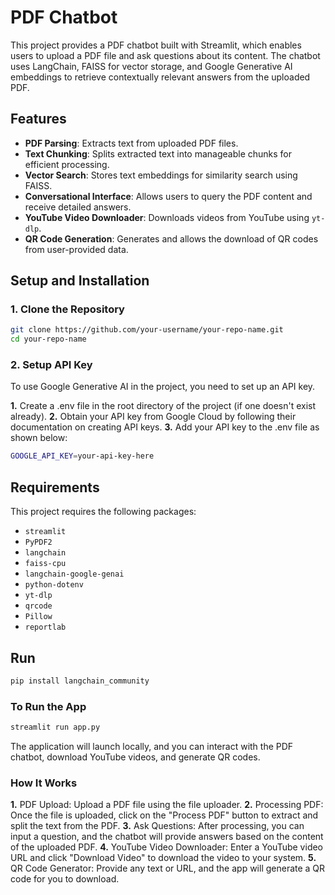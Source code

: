 # PDF Chatbot

This project provides a PDF chatbot built with Streamlit, which enables users to upload a PDF file and ask questions about its content. The chatbot uses LangChain, FAISS for vector storage, and Google Generative AI embeddings to retrieve contextually relevant answers from the uploaded PDF.

## Features

- **PDF Parsing**: Extracts text from uploaded PDF files.
- **Text Chunking**: Splits extracted text into manageable chunks for efficient processing.
- **Vector Search**: Stores text embeddings for similarity search using FAISS.
- **Conversational Interface**: Allows users to query the PDF content and receive detailed answers.
- **YouTube Video Downloader**: Downloads videos from YouTube using `yt-dlp`.
- **QR Code Generation**: Generates and allows the download of QR codes from user-provided data.

## Setup and Installation

### 1. Clone the Repository

```bash
git clone https://github.com/your-username/your-repo-name.git
cd your-repo-name
```
### 2. Setup API Key

To use Google Generative AI in the project, you need to set up an API key.

**1.** Create a .env file in the root directory of the project (if one doesn't exist already).
**2.** Obtain your API key from Google Cloud by following their documentation on creating API keys.
**3.** Add your API key to the .env file as shown below:

```bash
GOOGLE_API_KEY=your-api-key-here
```

## Requirements

This project requires the following packages:
- `streamlit`
- `PyPDF2`
- `langchain`
- `faiss-cpu`
- `langchain-google-genai`
- `python-dotenv`
- `yt-dlp`
- `qrcode`
- `Pillow`
- `reportlab`

## Run
```bash 
pip install langchain_community
```

### To Run the App 
```bash
streamlit run app.py
```
The application will launch locally, and you can interact with the PDF chatbot, download YouTube videos, and generate QR codes.

### How It Works
**1.** PDF Upload: Upload a PDF file using the file uploader.
**2.** Processing PDF: Once the file is uploaded, click on the "Process PDF" button to extract and split the text from the PDF.
**3.** Ask Questions: After processing, you can input a question, and the chatbot will provide answers based on the content of the uploaded PDF.
**4.** YouTube Video Downloader: Enter a YouTube video URL and click "Download Video" to download the video to your system.
**5.** QR Code Generator: Provide any text or URL, and the app will generate a QR code for you to download.
